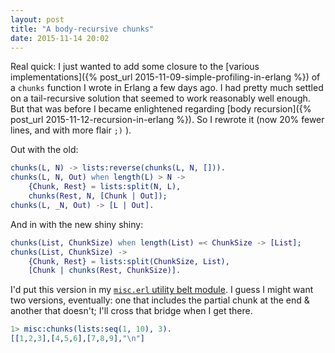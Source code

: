 ```yaml
---
layout: post
title: "A body-recursive chunks"
date: 2015-11-14 20:02
---
```


Real quick: I just wanted to add some closure to the [various implementations]({% post_url 2015-11-09-simple-profiling-in-erlang %}) of a ```chunks``` function I wrote in Erlang a few days ago.  I had pretty much settled on a tail-recursive solution that seemed to work reasonably well enough.  But that was before I became enlightened regarding [body recursion]({% post_url 2015-11-12-recursion-in-erlang %}).  So I rewrote it (now 20% fewer lines, and with more flair ```;)``` ).

Out with the old:

~~~Erlang
chunks(L, N) -> lists:reverse(chunks(L, N, [])).
chunks(L, N, Out) when length(L) > N ->
    {Chunk, Rest} = lists:split(N, L),
    chunks(Rest, N, [Chunk | Out]);
chunks(L, _N, Out) -> [L | Out].
~~~

And in with the new shiny shiny:

~~~Erlang
chunks(List, ChunkSize) when length(List) =< ChunkSize -> [List];
chunks(List, ChunkSize) ->
    {Chunk, Rest} = lists:split(ChunkSize, List),
    [Chunk | chunks(Rest, ChunkSize)].
~~~

I'd put this version in my [```misc.erl``` utility belt module](http://erlang.org/pipermail/erlang-questions/2011-May/058768.html).  I guess I might want two versions, eventually: one that includes the partial chunk at the end & another that doesn't; I'll cross that bridge when I get there.

~~~Erlang
1> misc:chunks(lists:seq(1, 10), 3).
[[1,2,3],[4,5,6],[7,8,9],"\n"]
~~~